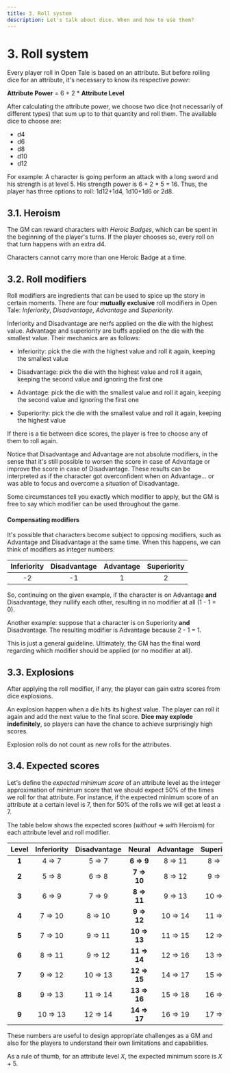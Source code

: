 ```yaml
---
title: 3. Roll system
description: Let's talk about dice. When and how to use them?
---
```


# 3. Roll system

Every player roll in Open Tale is based on an attribute. But before rolling dice
for an attribute, it's necessary to know its respective *power*:

**Attribute Power** = 6 + 2 * **Attribute Level**

After calculating the attribute power, we choose two dice (not necessarily of
different types) that sum up to to that quantity and roll them. The available
dice to choose are:

* d4
* d6
* d8
* d10
* d12

For example: A character is going perform an attack with a long sword and his
strength is at level 5. His strength power is 6 + 2 * 5 = 16. Thus, the player
has three options to roll: 1d12+1d4, 1d10+1d6 or 2d8.

## 3.1. Heroism

The GM can reward characters with *Heroic Badges*, which can be spent in the
beginning of the player's turns. If the player chooses so, every roll on that
turn happens with an extra d4.

Characters cannot carry more than one Heroic Badge at a time.

## 3.2. Roll modifiers

Roll modifiers are ingredients that can be used to spice up the story in certain
moments. There are four **mutually exclusive** roll modifiers in Open Tale:
*Inferiority*, *Disadvantage*, *Advantage* and *Superiority*.

Inferiority and Disadvantage are nerfs applied on the die with the highest
value. Advantage and superiority are buffs applied on the die with the smallest
value. Their mechanics are as follows:

* Inferiority: pick the die with the highest value and roll it again, keeping
the smallest value

* Disadvantage: pick the die with the highest value and roll it again, keeping
the second value and ignoring the first one

* Advantage: pick the die with the smallest value and roll it again, keeping
the second value and ignoring the first one

* Superiority: pick the die with the smallest value and roll it again, keeping
the highest value

If there is a tie between dice scores, the player is free to choose any of them
to roll again.

Notice that Disadvantage and Advantage are not absolute modifiers, in the sense
that it's still possible to worsen the score in case of Advantage or improve
the score in case of Disadvantage. These results can be interpreted as if the
character got overconfident when on Advantage... or was able to focus and
overcome a situation of Disadvantage.

Some circumstances tell you exactly which modifier to apply, but the GM is free
to say which modifier can be used throughout the game.

#### Compensating modifiers

It's possible that characters become subject to opposing modifiers, such as
Advantage and Disadvantage at the same time. When this happens, we can think of
modifiers as integer numbers:

| Inferiority | Disadvantage | Advantage | Superiority
|:-:|:-:|:-:|:-:
| -2 | -1 | 1 | 2

So, continuing on the given example, if the character is on Advantage **and**
Disadvantage, they nullify each other, resulting in no modifier at all (1 - 1 =
0).

Another example: suppose that a character is on Superiority **and**
Disadvantage. The resulting modifier is Advantage because 2 - 1 = 1.

This is just a general guideline. Ultimately, the GM has the final word
regarding which modifier should be applied (or no modifier at all).

## 3.3. Explosions

After applying the roll modifier, if any, the player can gain extra scores from
dice explosions.

An explosion happen when a die hits its highest value. The player can roll it
again and add the next value to the final score. **Dice may explode
indefinitely**, so players can have the chance to achieve surprisingly high
scores.

Explosion rolls do not count as new rolls for the attributes.

## 3.4. Expected scores

Let's define the *expected minimum score* of an attribute level as the integer
approximation of minimum score that we should expect 50% of the times we roll
for that attribute. For instance, if the expected minimum score of an attribute
at a certain level is 7, then for 50% of the rolls we will get at least a 7.

The table below shows the expected scores (*without* ⇒ *with* Heroism) for each
attribute level and roll modifier.

| Level | Inferiority | Disadvantage | Neural | Advantage | Superiority
|:-:|:-:|:-:|:-:|:-:|:-:
| **1** | 4 ⇒ 7 | 5 ⇒ 7 | **6 ⇒ 9** | 8 ⇒ 11 | 8 ⇒ 11 |
| **2** | 5 ⇒ 8 | 6 ⇒ 8 | **7 ⇒ 10** | 8 ⇒ 12 | 9 ⇒ 12 |
| **3** | 6 ⇒ 9 | 7 ⇒ 9 | **8 ⇒ 11** | 9 ⇒ 13 | 10 ⇒ 13 |
| **4** | 7 ⇒ 10 | 8 ⇒ 10 | **9 ⇒ 12** | 10 ⇒ 14 | 11 ⇒ 14 |
| **5** | 7 ⇒ 10 | 9 ⇒ 11 | **10 ⇒ 13** | 11 ⇒ 15 | 12 ⇒ 16 |
| **6** | 8 ⇒ 11 | 9 ⇒ 12 | **11 ⇒ 14** | 12 ⇒ 16 | 13 ⇒ 17 |
| **7** | 9 ⇒ 12 | 10 ⇒ 13 | **12 ⇒ 15** | 14 ⇒ 17 | 15 ⇒ 18 |
| **8** | 9 ⇒ 13 | 11 ⇒ 14 | **13 ⇒ 16** | 15 ⇒ 18 | 16 ⇒ 19 |
| **9** | 10 ⇒ 13 | 12 ⇒ 14 | **14 ⇒ 17** | 16 ⇒ 19 | 17 ⇒ 20 |

These numbers are useful to design appropriate challenges as a GM and also for
the players to understand their own limitations and capabilities.

As a rule of thumb, for an attribute level *X*, the expected minimum score is
*X* + 5.
